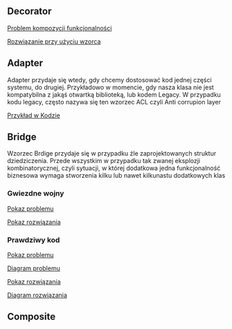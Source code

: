 ## Decorator

[Problem kompozycji funkcjonalności](decorator%2FDecoratorProblem.kt)

[Rozwiązanie przy użyciu wzorca](decorator%2FDecoratorSolution.kt)

## Adapter

Adapter przydaje się wtedy, gdy chcemy dostosować kod jednej części systemu, do drugiej. Przykładowo w momencie,
gdy nasza klasa nie jest kompatybilna z jakąś otwartką biblioteką, lub kodem Legacy. W przypadku
kodu legacy, często nazywa się ten wzorzec ACL czyli Anti corrupion layer

[Przykład w Kodzie](adapter%2FNavigationAttraction.kt)

## Bridge

Wzorzec Brdige przydaje się w przypadku źle zaprojektowanych struktur dziedziczenia.
Przede wszystkim w przypadku tak zwanej eksplozji kombinatorycznej, czyli sytuacji, w której
dodatkowa jedna funkcjonalność biznesowa wymaga stworzenia kilku lub nawet kilkunastu dodatkowych klas

### Gwiezdne wojny

[Pokaz problemu](bridge%2FinRealLife%2FMessWithoutBridge.kt)

[Pokaz rozwiązania](bridge%2FinRealLife%2FBridgeImplementation.kt)

### Prawdziwy kod

[Pokaz problemu](bridge%2FinRealCode%2FMessWithoutBridge.kt)

[Diagram problemu](bridge%2FBridgeProblem.uml)

[Pokaz rozwiązania](bridge%2FinRealCode%2FBridgeImplementation.kt)

[Diagram rozwiązania](bridge%2FBridgeResult.uml)

## Composite